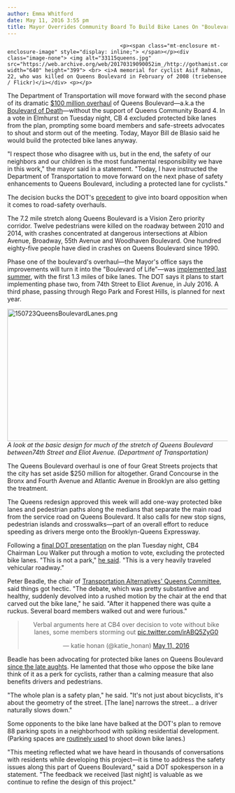 ```yaml
---
author: Emma Whitford
date: May 11, 2016 3:55 pm
title: Mayor Overrides Community Board To Build Bike Lanes On "Boulevard Of Death"
---
```


	
										<p><span class="mt-enclosure mt-enclosure-image" style="display: inline;"> </span></p><div class="image-none"> <img alt="33115queens.jpg" src="https://web.archive.org/web/20170319090052im_/http://gothamist.com/attachments/nyc_ewhitford/33115queens.jpg" width="640" height="399"> <br> <i>A memorial for cyclist Asif Rahman, 22, who was killed on Queens Boulevard in February of 2008 (triebensee / Flickr)</i></div> <p></p>

<p>The Department of Transportation will move forward with the second phase of its dramatic <a href="https://web.archive.org/web/20170319090052/http://gothamist.com/2015/07/23/queens_boulevard_of_life.php">$100 million overhaul</a> of Queens Boulevard&#x2014;a.k.a the <a href="https://web.archive.org/web/20170319090052/http://gothamist.com/2015/03/31/boulevard_of_death_will_get_protect.php">Boulevard of Death</a>&#x2014;without the support of Queens Community Board 4. In a vote in Elmhurst on Tuesday night, CB 4 excluded protected bike lanes from the plan, prompting some board members and safe-streets advocates to shout and storm out of the meeting. Today, Mayor Bill de Blasio said he would build the protected bike lanes anyway.</p>

<p>&quot;I respect those who disagree with us, but in the end, the safety of our neighbors and our children is the most fundamental responsibility we have in this work,&quot; the mayor said in a statement. &quot;Today, I have instructed the Department of Transportation to move forward on the next phase of safety enhancements to Queens Boulevard, including a protected lane for cyclists.&quot; </p>

<p>The decision bucks the DOT&apos;s <a href="https://web.archive.org/web/20170319090052/http://gothamist.com/2015/10/15/williamsburg_bike_lane_wars.php">precedent</a> to give into board opposition when it comes to road-safety overhauls. </p>

<p>The 7.2 mile stretch along Queens Boulevard is a Vision Zero priority corridor. Twelve pedestrians were killed on the roadway between 2010 and 2014, with crashes concentrated at dangerous intersections at Albion Avenue, Broadway, 55th Avenue and Woodhaven Boulevard. One hundred eighty-five people have died in crashes on Queens Boulevard since 1990. </p>

<p>Phase one of the boulevard&apos;s overhaul&#x2014;the Mayor&apos;s office says the improvements will turn it into the &quot;Boulevard of Life&quot;&#x2014;was <a href="https://web.archive.org/web/20170319090052/http://gothamist.com/2015/07/23/queens_boulevard_of_life.php">implemented last summer</a>, with the first 1.3 miles of bike lanes. The DOT says it plans to start implementing phase two, from 74th Street to Eliot Avenue, in July 2016. A third phase, passing  through Rego Park and Forest Hills, is planned for next year. </p>

<p><span class="mt-enclosure mt-enclosure-image" style="display: inline;"> </span></p><div class="image-none"> <img alt="150723QueensBoulevardLanes.png" src="https://web.archive.org/web/20170319090052im_/http://gothamist.com/attachments/nyc_ewhitford/150723QueensBoulevardLanes.png" width="640" height="302"> <br> <i>A look at the basic design for much of the stretch of Queens Boulevard between74th Street and Eliot Avenue. (Department of Transportation)</i></div> <p></p>

<p>The Queens Boulevard overhaul is one of four Great Streets projects that the city has set aside $250 million for altogether. Grand Concourse in the Bronx and Fourth Avenue and Atlantic Avenue in Brooklyn are also getting the treatment.</p>

<p>The Queens redesign approved this week will add one-way protected bike lanes and pedestrian paths along the medians that separate the main road from the service road on Queens Boulevard. It also calls for new stop signs, pedestrian islands and crosswalks&#x2014;part of an overall effort to reduce speeding as drivers merge onto the Brooklyn-Queens Expressway.  </p>

<p>Following a <a href="https://web.archive.org/web/20170319090052/http://www.nyc.gov/html/dot/downloads/pdf/queens-blvd-74th-eliot-ave-may2016.pdf">final DOT presentation</a> on the plan Tuesday night, CB4 Chairman Lou Walker put through a motion to vote, excluding the protected bike lanes. &quot;This is not a park,&quot; <a href="https://web.archive.org/web/20170319090052/https://www.dnainfo.com/new-york/20160511/elmhurst/bike-lanes-left-out-of-community-boards-approval-of-queens-boulevard-fixes">he said</a>. &quot;This is a very heavily traveled vehicular roadway.&quot;</p>

<p>Peter Beadle, the chair of <a href="https://web.archive.org/web/20170319090052/https://www.transalt.org/getinvolved/neighborhood/queens">Transportation Alternatives&apos; Queens Committee</a>, said things got hectic. &quot;The debate, which was pretty substantive and healthy, suddenly devolved into a rushed motion by the chair at the end that carved out the bike lane,&quot; he said. &quot;After it happened there was quite a ruckus. Several board members walked out and were furious.&quot;</p>

<center><blockquote class="twitter-tweet" data-lang="en"><p lang="en" dir="ltr">Verbal arguments here at CB4 over decision to vote without bike lanes, some members storming out <a href="https://web.archive.org/web/20170319090052/https://t.co/irABQ5ZyG0">pic.twitter.com/irABQ5ZyG0</a></p>&#x2014; katie honan (@katie_honan) <a href="https://web.archive.org/web/20170319090052/https://twitter.com/katie_honan/status/730203087504343041">May 11, 2016</a></blockquote>
<script async src="//web.archive.org/web/20170319090052js_/http://platform.twitter.com/widgets.js" charset="utf-8"></script></center>

<p>Beadle has been advocating for protected bike lanes on Queens Boulevard <a href="https://web.archive.org/web/20170319090052/http://gothamist.com/2009/11/10/queens_boulevard_bike_lane_not_happ.php">since the late aughts</a>. He lamented that those who oppose the bike lane think of it as a perk for cyclists, rather than a calming measure that also benefits drivers and pedestrians. </p>

<p>&quot;The whole plan is a safety plan,&quot; he said. &quot;It&apos;s not just about bicyclists, it&apos;s about the geometry of the street. [The lane] narrows the street... a driver naturally slows down.&quot; </p>

<p>Some opponents to the bike lane have balked at the DOT&apos;s plan to remove 88 parking spots in a neighborhood with spiking residential development. (Parking spaces are <a href="https://web.archive.org/web/20170319090052/http://gothamist.com/2016/02/03/amsterdam_ave_bike_lane.php">routinely used</a> to shoot down bike lanes.)  </p>

<p>&quot;This meeting reflected what we have heard in thousands of conversations with residents while developing this project&#x2014;it is time to address the safety issues along this part of Queens Boulevard,&quot; said a DOT spokesperson in a statement. &quot;The feedback we received [last night] is valuable as we continue to refine the design of this project.&quot;</p>					
										
									
				